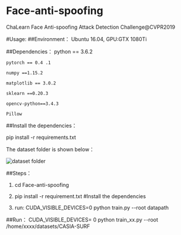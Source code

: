 # Face-anti-spoofing
ChaLearn Face Anti-spoofing Attack Detection Challenge@CVPR2019

#Usage:
##Environment：
    Ubuntu 16.04, GPU:GTX 1080Ti 

##Dependencies：
	python == 3.6.2
	
	pytorch == 0.4 .1
	
	numpy ==1.15.2
	
	matplotlib == 3.0.2
	
	sklearn ==0.20.3
	
	opencv-python==3.4.3
	
	Pillow


##Install the dependencies：

pip install -r requirements.txt

The dataset folder is shown below：


 ![dataset folder](https://github.com/SkyKuang/Face-anti-spoofing/blob/master/pic.png)

##Steps：
1.	cd Face-anti-spoofing

2.	pip install -r requirement.txt  #Install the dependencies

3.	run: CUDA_VISIBLE_DEVICES=0 python train.py --root datapath 

##Run：
CUDA_VISIBLE_DEVICES= 0 python train_xx.py --root /home/xxxx/datasets/CASIA-SURF




